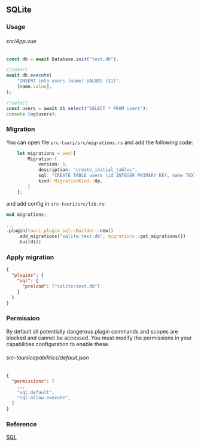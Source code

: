 ## SQLite

### Usage
###### src/App.vue
```typescript
const db = await Database.init("test.db");

//insert
await db.execute(
    "INSERT into users (name) VALUES ($1)",
    [name.value],
);

//select
const users = await db.select("SELECT * FROM users");
console.log(users);
```


### Migration
You can open file `src-tauri/src/migrations.rs` and add the following code:
```rust
    let migrations = vec![
        Migration {
            version: 1,
            description: "create_initial_tables",
            sql: "CREATE TABLE users (id INTEGER PRIMARY KEY, name TEXT);",
            kind: MigrationKind::Up,
        }
    ];
```
and add config in `src-tauri/src/lib.rs`:
```rust
mod migrations;

...
.plugin(tauri_plugin_sql::Builder::new()
    .add_migrations("sqlite:test.db", migrations::get_migrations())
    .build())
```

### Apply migration

```json
{
  "plugins": {
    "sql": {
      "preload": ["sqlite:test.db"]
    }
  }
}
```

### Permission
By default all potentially dangerous plugin commands and scopes are blocked and cannot be accessed. You must modify the permissions in your capabilities configuration to enable these.


###### src-tauri/capabilities/default.json
```json
{
  "permissions": [
    ...
    "sql:default",
    "sql:allow-execute",
  ]
}
```
### Reference
[SQL](https://v2.tauri.app/plugin/sql/)

